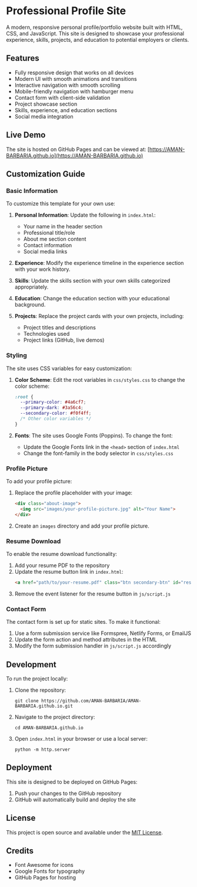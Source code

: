 # Professional Profile Site

A modern, responsive personal profile/portfolio website built with HTML, CSS, and JavaScript. This site is designed to showcase your professional experience, skills, projects, and education to potential employers or clients.

## Features

- Fully responsive design that works on all devices
- Modern UI with smooth animations and transitions
- Interactive navigation with smooth scrolling
- Mobile-friendly navigation with hamburger menu
- Contact form with client-side validation
- Project showcase section
- Skills, experience, and education sections
- Social media integration

## Live Demo

The site is hosted on GitHub Pages and can be viewed at: [https://AMAN-BARBARIA.github.io](https://AMAN-BARBARIA.github.io)

## Customization Guide

### Basic Information

To customize this template for your own use:

1. **Personal Information**: Update the following in `index.html`:
   - Your name in the header section
   - Professional title/role
   - About me section content
   - Contact information
   - Social media links

2. **Experience**: Modify the experience timeline in the experience section with your work history.

3. **Skills**: Update the skills section with your own skills categorized appropriately.

4. **Education**: Change the education section with your educational background.

5. **Projects**: Replace the project cards with your own projects, including:
   - Project titles and descriptions
   - Technologies used
   - Project links (GitHub, live demos)

### Styling

The site uses CSS variables for easy customization:

1. **Color Scheme**: Edit the root variables in `css/styles.css` to change the color scheme:
   ```css
   :root {
     --primary-color: #4a6cf7;
     --primary-dark: #3a56c4;
     --secondary-color: #f0f4ff;
     /* Other color variables */
   }
   ```

2. **Fonts**: The site uses Google Fonts (Poppins). To change the font:
   - Update the Google Fonts link in the `<head>` section of `index.html`
   - Change the font-family in the body selector in `css/styles.css`

### Profile Picture

To add your profile picture:

1. Replace the profile placeholder with your image:
   ```html
   <div class="about-image">
     <img src="images/your-profile-picture.jpg" alt="Your Name">
   </div>
   ```

2. Create an `images` directory and add your profile picture.

### Resume Download

To enable the resume download functionality:

1. Add your resume PDF to the repository
2. Update the resume button link in `index.html`:
   ```html
   <a href="path/to/your-resume.pdf" class="btn secondary-btn" id="resume-btn" download>Download Resume</a>
   ```
3. Remove the event listener for the resume button in `js/script.js`

### Contact Form

The contact form is set up for static sites. To make it functional:

1. Use a form submission service like Formspree, Netlify Forms, or EmailJS
2. Update the form action and method attributes in the HTML
3. Modify the form submission handler in `js/script.js` accordingly

## Development

To run the project locally:

1. Clone the repository:
   ```
   git clone https://github.com/AMAN-BARBARIA/AMAN-BARBARIA.github.io.git
   ```

2. Navigate to the project directory:
   ```
   cd AMAN-BARBARIA.github.io
   ```

3. Open `index.html` in your browser or use a local server:
   ```
   python -m http.server
   ```

## Deployment

This site is designed to be deployed on GitHub Pages:

1. Push your changes to the GitHub repository
2. GitHub will automatically build and deploy the site

## License

This project is open source and available under the [MIT License](LICENSE).

## Credits

- Font Awesome for icons
- Google Fonts for typography
- GitHub Pages for hosting 